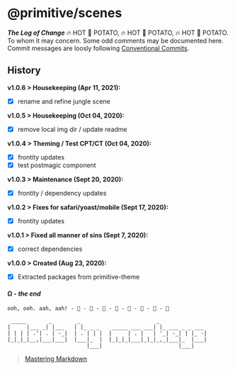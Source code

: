 
# @primitive/scenes

***The Log of Change***
 🔥️ HOT 🥔 POTATO,  🔥️ HOT 🥔 POTATO,  🔥️ HOT 🥔 POTATO.
To whom it may concern. Some odd comments may be documented here.
Commit messages are loosly following [Conventional Commits](https://conventionalcommits.org).

## History

**v1.0.6 > Housekeeping (Apr 11, 2021):**
- [x] rename and refine jungle scene

**v1.0.5 > Housekeeping (Oct 04, 2020):**
- [x] remove local img dir / update readme

**v1.0.4 > Theming / Test CPT/CT (Oct 04, 2020):**
- [x] frontity updates
- [x] test postmagic component

**v1.0.3 > Maintenance (Sept 20, 2020):**
- [x] frontity / dependency updates

**v1.0.2 > Fixes for safari/yoast/mobile (Sept 17, 2020):**
- [x] frontity updates

**v1.0.1 > Fixed all manner of sins (Sept 7, 2020):**
- [x] correct dependencies

**v1.0.0 > Created (Aug 23, 2020):**
- [x] Extracted packages from primitive-theme

  
#### Ω - *the end*

```     
ooh, ooh. aah, aah! - 🐒 - 🐒 - 🐒 - 🐒 - 🐒 - 🐒 - 🐒 - 🐒 
```     

```                                                                              
 _____       _        _                        _               
|     |___ _| |___   | |_ _ _    _____ ___ ___| |_ ___ _ _ ___ 
| | | | .'| . | -_|  | . | | |  |     | . |   | '_| -_| | |_ -|
|_|_|_|__,|___|___|  |___|_  |  |_|_|_|___|_|_|_,_|___|_  |___|
                         |___|                        |___|    
```
> [Mastering Markdown](https://guides.github.com/features/mastering-markdown/)

